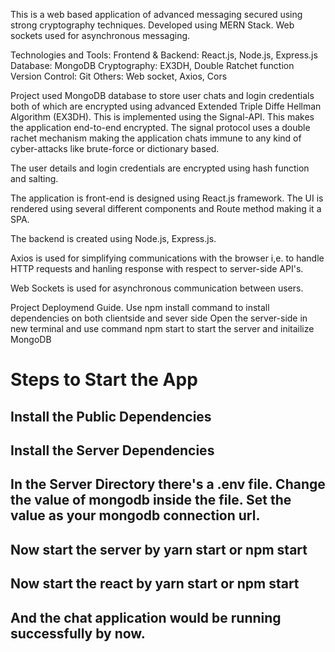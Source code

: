 This is a web based application of advanced messaging secured using strong cryptography techniques. Developed using MERN Stack.
Web sockets used for asynchronous messaging.

Technologies and Tools:
  Frontend & Backend: React.js, Node.js, Express.js
  Database: MongoDB
  Cryptography: EX3DH, Double Ratchet function
  Version Control: Git
  Others: Web socket, Axios, Cors

Project used MongoDB database to store user chats and login credentials both of which are encrypted using advanced Extended Triple Diffe Hellman Algorithm (EX3DH).
This is implemented using the Signal-API. This makes the application end-to-end encrypted. The signal protocol uses a double rachet mechanism making the application chats immune
to any kind of cyber-attacks like brute-force or dictionary based. 

The user details and login credentials are encrypted using hash function and salting. 

The application is front-end is designed using React.js framework. The UI is rendered using several different components and Route method making it a SPA.

The backend is created using Node.js, Express.js.

Axios is used for simplifying communications with the browser i,e. to handle HTTP requests and hanling response with respect to server-side API's.

Web Sockets is used for asynchronous communication between users.


Project Deploymend Guide.
Use npm install command to install dependencies on both clientside and sever side
Open the server-side in new terminal and use command npm start to start the server and initailize MongoDB


# Steps to Start the App

## Install the Public Dependencies
## Install the Server Dependencies
## In the Server Directory there's a .env file. Change the value of mongodb inside the file. Set the value as your mongodb connection url.
## Now start the server by yarn start or npm start
## Now start the react by yarn start or npm start
## And the chat application would be running successfully by now.
